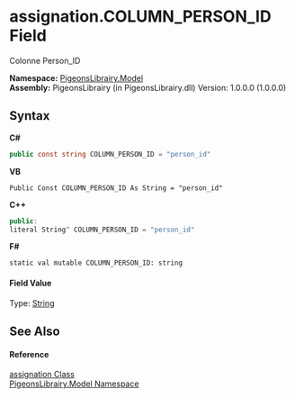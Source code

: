 # assignation.COLUMN_PERSON_ID Field
 

Colonne Person_ID

**Namespace:**&nbsp;<a href="740f9e4a-e251-715e-60bf-e906871d97b4">PigeonsLibrairy.Model</a><br />**Assembly:**&nbsp;PigeonsLibrairy (in PigeonsLibrairy.dll) Version: 1.0.0.0 (1.0.0.0)

## Syntax

**C#**<br />
``` C#
public const string COLUMN_PERSON_ID = "person_id"
```

**VB**<br />
``` VB
Public Const COLUMN_PERSON_ID As String = "person_id"
```

**C++**<br />
``` C++
public:
literal String^ COLUMN_PERSON_ID = "person_id"
```

**F#**<br />
``` F#
static val mutable COLUMN_PERSON_ID: string
```


#### Field Value
Type: <a href="http://msdn2.microsoft.com/en-us/library/s1wwdcbf" target="_blank">String</a>

## See Also


#### Reference
<a href="912fb7ce-cbcd-e571-4846-3144af127f9c">assignation Class</a><br /><a href="740f9e4a-e251-715e-60bf-e906871d97b4">PigeonsLibrairy.Model Namespace</a><br />